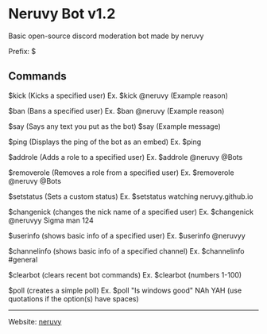 # Neruvy Bot v1.2
Basic open-source discord moderation bot made by neruvy

Prefix: $

Commands
-
$kick (Kicks a specified user) Ex. $kick @neruvy (Example reason)

$ban (Bans a specified user) Ex. $ban @neruvy (Example reason)

$say (Says any text you put as the bot) $say (Example message)

$ping (Displays the ping of the bot as an embed) Ex. $ping

$addrole (Adds a role to a specified user) Ex. $addrole @neruvy @Bots 

$removerole (Removes a role from a specified user) Ex. $removerole @neruvy @Bots

$setstatus (Sets a custom status) Ex. $setstatus watching neruvy.github.io

$changenick (changes the nick name of a specified user) Ex. $changenick @neruvyy Sigma man 124

$userinfo (shows basic info of a specified user) Ex. $userinfo @neruvyy

$channelinfo (shows basic info of a specified channel) Ex. $channelinfo #general

$clearbot (clears recent bot commands) Ex. $clearbot (numbers 1-100)

$poll (creates a simple poll) Ex. $poll "Is windows good" NAh YAH (use quotations if the option(s) have spaces)

---

Website: <a href="https://neruvy.github.io/" target="_blank">neruvy</a>
